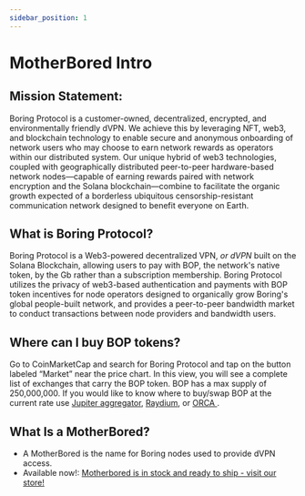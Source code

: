 ```yaml
---
sidebar_position: 1
---
```


# MotherBored Intro

## Mission Statement: 

Boring Protocol is a customer-owned, decentralized, encrypted, and environmentally friendly dVPN. We achieve this by leveraging NFT, web3, and blockchain technology to enable secure and anonymous onboarding of network users who may choose to earn network rewards as operators within our distributed system. Our unique hybrid of web3 technologies, coupled with geographically distributed peer-to-peer hardware-based network nodes—capable of earning rewards paired with network encryption and the Solana blockchain—combine to facilitate the organic growth expected of a borderless ubiquitous censorship-resistant communication network designed to benefit everyone on Earth.



## What is Boring Protocol? 

Boring Protocol is a Web3-powered decentralized VPN, <i>or dVPN</i> built on the Solana Blockchain, allowing users to pay with BOP, the network's native token, by the Gb rather than a subscription membership. Boring Protocol utilizes the privacy of web3-based authentication and payments with BOP token incentives for node operators designed to organically grow Boring's global people-built network, and provides a peer-to-peer bandwidth market to conduct transactions between node providers and bandwidth users.

## Where can I buy BOP tokens?

Go to CoinMarketCap and search for Boring Protocol and tap on the button labeled “Market” near the price chart. In this view, you will see a complete list of exchanges that carry the BOP token.
BOP has a max supply of 250,000,000. If you would like to know where to buy/swap BOP at the current rate use [Jupiter aggregator](https://jup.ag/swap/SOL-BOP), [Raydium](https://raydium.io/), or [ORCA ](https://www.orca.so/).


## What Is a MotherBored? 

- A MotherBored is the name for Boring nodes used to provide dVPN access.
- Available now!: [Motherbored is in stock and ready to ship - visit our store! ](https://store.motherbored.limited/products/boring-protocol-mbv2) 
